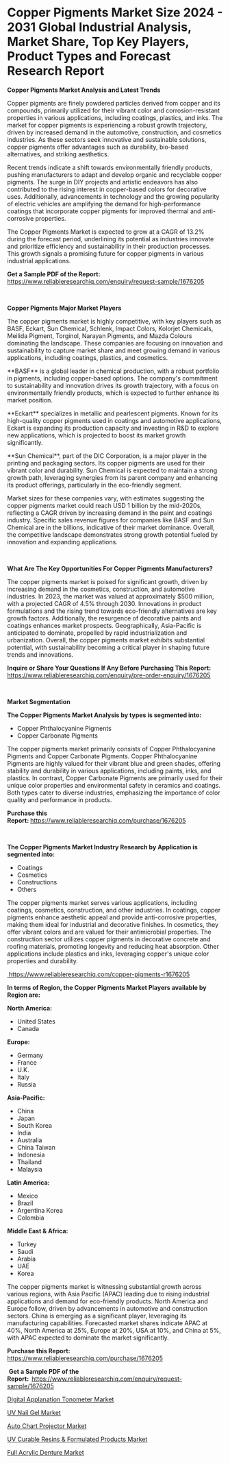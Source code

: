 <p><h1>Copper Pigments Market Size 2024 - 2031 Global Industrial Analysis, Market Share, Top Key Players, Product Types and Forecast Research Report</h1></p><p><strong>Copper Pigments Market Analysis and Latest Trends</strong></p>
<p><p>Copper pigments are finely powdered particles derived from copper and its compounds, primarily utilized for their vibrant color and corrosion-resistant properties in various applications, including coatings, plastics, and inks. The market for copper pigments is experiencing a robust growth trajectory, driven by increased demand in the automotive, construction, and cosmetics industries. As these sectors seek innovative and sustainable solutions, copper pigments offer advantages such as durability, bio-based alternatives, and striking aesthetics.</p><p>Recent trends indicate a shift towards environmentally friendly products, pushing manufacturers to adapt and develop organic and recyclable copper pigments. The surge in DIY projects and artistic endeavors has also contributed to the rising interest in copper-based colors for decorative uses. Additionally, advancements in technology and the growing popularity of electric vehicles are amplifying the demand for high-performance coatings that incorporate copper pigments for improved thermal and anti-corrosive properties.</p><p>The Copper Pigments Market is expected to grow at a CAGR of 13.2% during the forecast period, underlining its potential as industries innovate and prioritize efficiency and sustainability in their production processes. This growth signals a promising future for copper pigments in various industrial applications.</p></p>
<p><strong>Get a Sample PDF of the Report:&nbsp;</strong> <a href="https://www.reliableresearchiq.com/enquiry/request-sample/1676205?utm_campaign=104&utm_medium=2&utm_source=Github&utm_content=ia&utm_term=08112024&utm_id=copper-pigments">https://www.reliableresearchiq.com/enquiry/request-sample/1676205</a></p>
<p>&nbsp;</p>
<p><strong>Copper Pigments Major Market Players</strong></p>
<p><p>The copper pigments market is highly competitive, with key players such as BASF, Eckart, Sun Chemical, Schlenk, Impact Colors, Kolorjet Chemicals, Meilida Pigment, Torginol, Narayan Pigments, and Mazda Colours dominating the landscape. These companies are focusing on innovation and sustainability to capture market share and meet growing demand in various applications, including coatings, plastics, and cosmetics.</p><p>**BASF** is a global leader in chemical production, with a robust portfolio in pigments, including copper-based options. The company's commitment to sustainability and innovation drives its growth trajectory, with a focus on environmentally friendly products, which is expected to further enhance its market position.</p><p>**Eckart** specializes in metallic and pearlescent pigments. Known for its high-quality copper pigments used in coatings and automotive applications, Eckart is expanding its production capacity and investing in R&D to explore new applications, which is projected to boost its market growth significantly.</p><p>**Sun Chemical**, part of the DIC Corporation, is a major player in the printing and packaging sectors. Its copper pigments are used for their vibrant color and durability. Sun Chemical is expected to maintain a strong growth path, leveraging synergies from its parent company and enhancing its product offerings, particularly in the eco-friendly segment.</p><p>Market sizes for these companies vary, with estimates suggesting the copper pigments market could reach USD 1 billion by the mid-2020s, reflecting a CAGR driven by increasing demand in the paint and coatings industry. Specific sales revenue figures for companies like BASF and Sun Chemical are in the billions, indicative of their market dominance. Overall, the competitive landscape demonstrates strong growth potential fueled by innovation and expanding applications.</p></p>
<p>&nbsp;</p>
<p><strong>What Are The Key Opportunities For Copper Pigments Manufacturers?</strong></p>
<p><p>The copper pigments market is poised for significant growth, driven by increasing demand in the cosmetics, construction, and automotive industries. In 2023, the market was valued at approximately $500 million, with a projected CAGR of 4.5% through 2030. Innovations in product formulations and the rising trend towards eco-friendly alternatives are key growth factors. Additionally, the resurgence of decorative paints and coatings enhances market prospects. Geographically, Asia-Pacific is anticipated to dominate, propelled by rapid industrialization and urbanization. Overall, the copper pigments market exhibits substantial potential, with sustainability becoming a critical player in shaping future trends and innovations.</p></p>
<p><strong>Inquire or Share Your Questions If Any Before Purchasing This Report:</strong> <a href="https://www.reliableresearchiq.com/enquiry/pre-order-enquiry/1676205?utm_campaign=104&utm_medium=2&utm_source=Github&utm_content=ia&utm_term=08112024&utm_id=copper-pigments">https://www.reliableresearchiq.com/enquiry/pre-order-enquiry/1676205</a></p>
<p>&nbsp;</p>
<p><strong>Market Segmentation</strong></p>
<p><strong>The Copper Pigments Market Analysis by types is segmented into:</strong></p>
<p><ul><li>Copper Phthalocyanine Pigments</li><li>Copper Carbonate Pigments</li></ul></p>
<p><p>The copper pigments market primarily consists of Copper Phthalocyanine Pigments and Copper Carbonate Pigments. Copper Phthalocyanine Pigments are highly valued for their vibrant blue and green shades, offering stability and durability in various applications, including paints, inks, and plastics. In contrast, Copper Carbonate Pigments are primarily used for their unique color properties and environmental safety in ceramics and coatings. Both types cater to diverse industries, emphasizing the importance of color quality and performance in products.</p></p>
<p><strong>Purchase this Report:&nbsp;</strong><a href="https://www.reliableresearchiq.com/purchase/1676205?utm_campaign=104&utm_medium=2&utm_source=Github&utm_content=ia&utm_term=08112024&utm_id=copper-pigments">https://www.reliableresearchiq.com/purchase/1676205</a></p>
<p>&nbsp;</p>
<p><strong>The Copper Pigments Market Industry Research by Application is segmented into:</strong></p>
<p><ul><li>Coatings</li><li>Cosmetics</li><li>Constructions</li><li>Others</li></ul></p>
<p><p>The copper pigments market serves various applications, including coatings, cosmetics, construction, and other industries. In coatings, copper pigments enhance aesthetic appeal and provide anti-corrosive properties, making them ideal for industrial and decorative finishes. In cosmetics, they offer vibrant colors and are valued for their antimicrobial properties. The construction sector utilizes copper pigments in decorative concrete and roofing materials, promoting longevity and reducing heat absorption. Other applications include plastics and inks, leveraging copper's unique color properties and durability.</p></p>
<p><a href="https://www.reliableresearchiq.com/copper-pigments-r1676205?utm_campaign=104&utm_medium=2&utm_source=Github&utm_content=ia&utm_term=08112024&utm_id=copper-pigments">&nbsp;https://www.reliableresearchiq.com/copper-pigments-r1676205</a></p>
<p><strong>In terms of Region, the Copper Pigments Market Players available by Region are:</strong></p>
<p>
    <p> <strong> North America: </strong>
        <ul>
            <li>United States</li>
            <li>Canada</li>
        </ul>
        </p> 
    <p> <strong> Europe: </strong>
        <ul>
            <li>Germany</li>
            <li>France</li>
            <li>U.K.</li>
            <li>Italy</li>
            <li>Russia</li>
        </ul>
        </p> 
    <p> <strong> Asia-Pacific: </strong>
        <ul>
            <li>China</li>
            <li>Japan</li>
            <li>South Korea</li>
            <li>India</li>
            <li>Australia</li>
            <li>China Taiwan</li>
            <li>Indonesia</li>
            <li>Thailand</li>
            <li>Malaysia</li>
        </ul>
        </p> 
    <p> <strong> Latin America: </strong>
        <ul>
            <li>Mexico</li>
            <li>Brazil</li>
            <li>Argentina Korea</li>
            <li>Colombia</li>
        </ul>
        </p> 
    <p> <strong> Middle East & Africa: </strong>
        <ul>
            <li>Turkey</li>
            <li>Saudi</li>
            <li>Arabia</li>
            <li>UAE</li>
            <li>Korea</li>
        </ul>
    </p>
    </p>
<p><p>The copper pigments market is witnessing substantial growth across various regions, with Asia Pacific (APAC) leading due to rising industrial applications and demand for eco-friendly products. North America and Europe follow, driven by advancements in automotive and construction sectors. China is emerging as a significant player, leveraging its manufacturing capabilities. Forecasted market shares indicate APAC at 40%, North America at 25%, Europe at 20%, USA at 10%, and China at 5%, with APAC expected to dominate the market significantly.</p></p>
<p><strong>Purchase this Report: </strong><a href="https://www.reliableresearchiq.com/purchase/1676205?utm_campaign=104&utm_medium=2&utm_source=Github&utm_content=ia&utm_term=08112024&utm_id=copper-pigments">https://www.reliableresearchiq.com/purchase/1676205</a></p>
<p>&nbsp;<strong>Get a Sample PDF of the Report:&nbsp;&nbsp;</strong><a href="https://www.reliableresearchiq.com/enquiry/request-sample/1676205?utm_campaign=104&utm_medium=2&utm_source=Github&utm_content=ia&utm_term=08112024&utm_id=copper-pigments">https://www.reliableresearchiq.com/enquiry/request-sample/1676205</a></p>
<p><strong></strong></p>
<p><p><a href="https://issuu.com/reportprime-2/docs/digital-applanation-tonometer-marke_01d1068f18ab72?utm_campaign=104&utm_medium=2&utm_source=Github&utm_content=ia&utm_term=08112024&utm_id=copper-pigments">Digital Applanation Tonometer Market</a></p><p><a href="https://github.com/halkoitweden3/Market-Research-Report-List-1/blob/main/uv-nail-gel-market.md?utm_campaign=104&utm_medium=2&utm_source=Github&utm_content=ia&utm_term=08112024&utm_id=copper-pigments">UV Nail Gel Market</a></p><p><a href="https://issuu.com/reportprime-2/docs/auto-chart-projector-market-size-20_da42cb7d049386?utm_campaign=104&utm_medium=2&utm_source=Github&utm_content=ia&utm_term=08112024&utm_id=copper-pigments">Auto Chart Projector Market</a></p><p><a href="https://github.com/rozh43oreder/Market-Research-Report-List-1/blob/main/uv-curable-resins-formulated-products-market.md?utm_campaign=104&utm_medium=2&utm_source=Github&utm_content=ia&utm_term=08112024&utm_id=copper-pigments">UV Curable Resins & Formulated Products Market</a></p><p><a href="https://issuu.com/reportprime-2/docs/full-acrylic-denture-market-size-20_8d9d89d7934a79?utm_campaign=104&utm_medium=2&utm_source=Github&utm_content=ia&utm_term=08112024&utm_id=copper-pigments">Full Acrylic Denture Market</a></p></p>